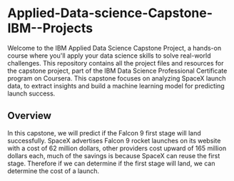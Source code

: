 # Applied-Data-science-Capstone-IBM--Projects

Welcome to the IBM Applied Data Science Capstone Project, a hands-on course where you'll apply your data science skills to solve real-world challenges. This repository contains all the project files and resources for the capstone project, part of the IBM Data Science Professional Certificate program on Coursera.
This capstone focuses on analyzing SpaceX launch data, to extract insights and build a machine learning model for predicting launch success.

## Overview
In this capstone, we will predict if the Falcon 9 first stage will land successfully. SpaceX advertises Falcon 9 rocket launches on its website with a cost of 62 million dollars, other providers cost upward of 165 million dollars each, much of the savings is because SpaceX can reuse the first stage. Therefore if we can determine if the first stage will land, we can determine the cost of a launch. 
